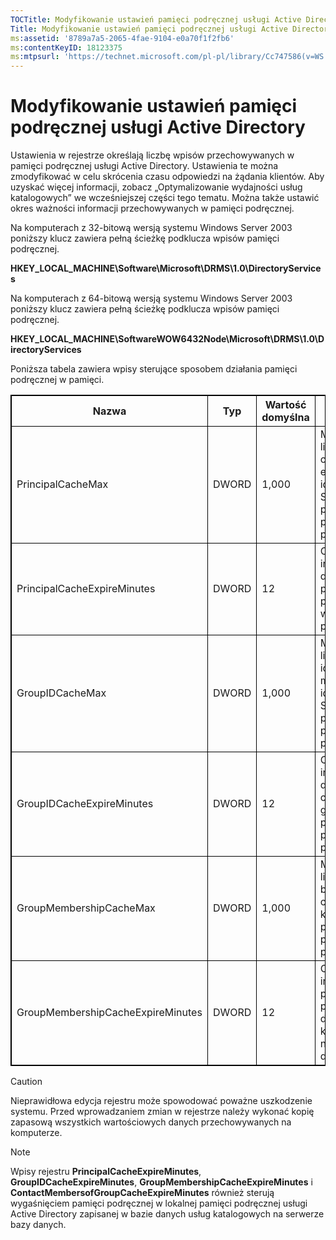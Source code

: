 ```yaml
---
TOCTitle: Modyfikowanie ustawień pamięci podręcznej usługi Active Directory
Title: Modyfikowanie ustawień pamięci podręcznej usługi Active Directory
ms:assetid: '8789a7a5-2065-4fae-9104-e0a70f1f2fb6'
ms:contentKeyID: 18123375
ms:mtpsurl: 'https://technet.microsoft.com/pl-pl/library/Cc747586(v=WS.10)'
---
```


Modyfikowanie ustawień pamięci podręcznej usługi Active Directory
=================================================================

Ustawienia w rejestrze określają liczbę wpisów przechowywanych w pamięci podręcznej usługi Active Directory. Ustawienia te można zmodyfikować w celu skrócenia czasu odpowiedzi na żądania klientów. Aby uzyskać więcej informacji, zobacz „Optymalizowanie wydajności usług katalogowych” we wcześniejszej części tego tematu. Można także ustawić okres ważności informacji przechowywanych w pamięci podręcznej.

Na komputerach z 32-bitową wersją systemu Windows Server 2003 poniższy klucz zawiera pełną ścieżkę podklucza wpisów pamięci podręcznej.

**HKEY\_LOCAL\_MACHINE\\Software\\Microsoft\\DRMS\\1.0\\DirectoryServices**

Na komputerach z 64-bitową wersją systemu Windows Server 2003 poniższy klucz zawiera pełną ścieżkę podklucza wpisów pamięci podręcznej.

**HKEY\_LOCAL\_MACHINE\\SoftwareWOW6432Node\\Microsoft\\DRMS\\1.0\\DirectoryServices**

Poniższa tabela zawiera wpisy sterujące sposobem działania pamięci podręcznej w pamięci.


<p> </p>
<table style="border:1px solid black;">
<colgroup>
<col width="25%" />
<col width="25%" />
<col width="25%" />
<col width="25%" />
</colgroup>
<thead>
<tr class="header">
<th style="border:1px solid black;" >Nazwa</th>
<th style="border:1px solid black;" >Typ</th>
<th style="border:1px solid black;" >Wartość domyślna</th>
<th style="border:1px solid black;" >Opis</th>
</tr>
</thead>
<tbody>
<tr class="odd">
<td style="border:1px solid black;">PrincipalCacheMax</td>
<td style="border:1px solid black;">DWORD</td>
<td style="border:1px solid black;">1,000</td>
<td style="border:1px solid black;">Maksymalna liczba podmiotów oraz ich adresów e-mail i identyfikatorów SID, którą można przechowywać w pamięci podręcznej.</td>
</tr>
<tr class="even">
<td style="border:1px solid black;">PrincipalCacheExpireMinutes</td>
<td style="border:1px solid black;">DWORD</td>
<td style="border:1px solid black;">12</td>
<td style="border:1px solid black;">Okres ważności informacji dotyczących podmiotów przechowywanych w pamięci podręcznej.</td>
</tr>
<tr class="odd">
<td style="border:1px solid black;">GroupIDCacheMax</td>
<td style="border:1px solid black;">DWORD</td>
<td style="border:1px solid black;">1,000</td>
<td style="border:1px solid black;">Maksymalna liczba grup oraz ich adresów e-mail i identyfikatorów SID, które można przechowywać w pamięci podręcznej.</td>
</tr>
<tr class="even">
<td style="border:1px solid black;">GroupIDCacheExpireMinutes</td>
<td style="border:1px solid black;">DWORD</td>
<td style="border:1px solid black;">12</td>
<td style="border:1px solid black;">Okres ważności informacji dotyczących członkostwa w grupach, które są przechowywane w pamięci podręcznej.</td>
</tr>
<tr class="odd">
<td style="border:1px solid black;">GroupMembershipCacheMax</td>
<td style="border:1px solid black;">DWORD</td>
<td style="border:1px solid black;">1,000</td>
<td style="border:1px solid black;">Maksymalna liczba kontaktów będących członkami grupy, które można przechowywać w pamięci podręcznej.</td>
</tr>
<tr class="even">
<td style="border:1px solid black;">GroupMembershipCacheExpireMinutes</td>
<td style="border:1px solid black;">DWORD</td>
<td style="border:1px solid black;">12</td>
<td style="border:1px solid black;">Okres ważności informacji w pamięci podręcznej dotyczących kontaktów należących do danej grupy.</td>
</tr>
</tbody>
</table>
  
> [!Caution]  
> Nieprawidłowa edycja rejestru może spowodować poważne uszkodzenie systemu. Przed wprowadzaniem zmian w rejestrze należy wykonać kopię zapasową wszystkich wartościowych danych przechowywanych na komputerze. 
  
> [!note]  
> Wpisy rejestru **PrincipalCacheExpireMinutes**, **GroupIDCacheExpireMinutes**, **GroupMembershipCacheExpireMinutes** i **ContactMembersofGroupCacheExpireMinutes** również sterują wygaśnięciem pamięci podręcznej w lokalnej pamięci podręcznej usługi Active Directory zapisanej w bazie danych usług katalogowych na serwerze bazy danych. 
